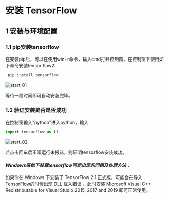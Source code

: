 # 安装 TensorFlow

## 1 安装与环境配置

### 1.1 pip安装tensorflow

在安装pip后，可以在使用win+r命令，输入cmd打开控制窗，在控制窗下使用如下命令安装tensor flow2:

```python
 pip install tensorflow
```

![start_01](../img/start_01.png)

等待一段时间即可自动安装完毕。

### 1.2 验证安装是否是否成功

在控制窗输入"python"进入python，输入

```python
import tensorflow as tf
```

![start_02](..\img\start_02.png)

若点击回车后正常运行未报错，则证明tensorflow安装成功。

#### *Windows系统下装载tensorflow可能出现的问题及处理方法：*     

如果你在 Windows 下安装了 TensorFlow 2.1 正式版，可能会在导入 TensorFlow的时候出现 DLL 载入错误 。此时安装 Microsoft Visual C++ Redistributable for Visual Studio 2015, 2017 and 2019 即可正常使用。

